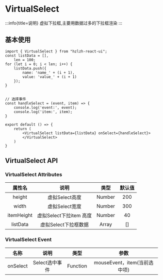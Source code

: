 # VirtualSelect

:::info{title=说明}
虚拟下拉框,主要用数据过多的下拉框渲染
:::

## **基本使用**
```tsx
import { VirtualSelect } from "hzlzh-react-ui";
const listData = [],
    len = 100;
for (let i = 0; i < len; i++) {
    listData.push({
        name: 'name_' + (i + 1),
        value: 'value_' + (i + 1)
    });
}


// 选择事件
const handleSelect = (event, item) => {
    console.log('event:', event);
    console.log('item:', item);
}

export default () => {
    return (
        <VirtualSelect listData={listData} onSelect={handleSelect}>
        </VirtualSelect>
    )
}
```

## **VirtualSelect API**
### **VirtualSelect Attributes**

|    属性名     |        说明         |   类型    | 默认值 |
|:----------:|:-----------------:|:-------:|:---:|
|   height   |    虚拟Select高度     | Number  | 200 |
|   width    |    虚拟Select宽度     | Number  | 300 |
| itemHeight | 虚拟Select下拉item 高度 | Number  | 40  |
|  listData  |   虚拟Select下拉框数据   |  Array  | []  |

### **VirtualSelect Event**

|    名称    |     说明     |    类型    |           参数           | 
|:--------:|:----------:|:--------:|:----------------------:|
| onSelect | Select选中事件 | Function | mouseEvent，item(当前选中项) |
